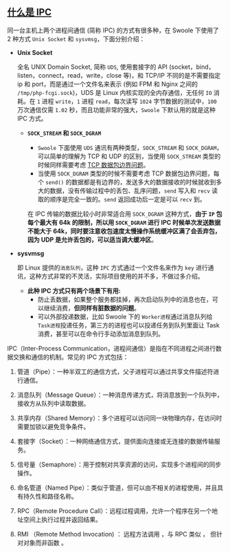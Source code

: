 ## [什么是 IPC](https://wiki.swoole.com/#/learn?id=什么是ipc)

同一台主机上两个进程间通信 (简称 IPC) 的方式有很多种，在 Swoole 下使用了 2 种方式 `Unix Socket` 和 `sysvmsg`，下面分别介绍：

- **Unix Socket**

  全名 UNIX Domain Socket, 简称 `UDS`, 使用套接字的 API (socket，bind，listen，connect，read，write，close 等)，和 TCP/IP 不同的是不需要指定 ip 和 port，而是通过一个文件名来表示 (例如 FPM 和 Nginx 之间的 `/tmp/php-fcgi.sock`)，UDS 是 Linux 内核实现的全内存通信，无任何 `IO` 消耗。在 `1` 进程 `write`，`1` 进程 `read`，每次读写 `1024` 字节数据的测试中，`100` 万次通信仅需 `1.02` 秒，而且功能非常的强大，`Swoole` 下默认用的就是这种 IPC 方式。

  - **`SOCK_STREAM` 和 `SOCK_DGRAM`**

    - `Swoole` 下面使用 `UDS` 通讯有两种类型，`SOCK_STREAM` 和 `SOCK_DGRAM`，可以简单的理解为 TCP 和 UDP 的区别，当使用 `SOCK_STREAM` 类型的时候同样需要考虑 [TCP 数据包边界问题](https://wiki.swoole.com/#/learn?id=tcp数据包边界问题)。
    - 当使用 `SOCK_DGRAM` 类型的时候不需要考虑 TCP 数据包边界问题，每个 `send()` 的数据都是有边界的，发送多大的数据接收的时候就收到多大的数据，没有传输过程中的丢包、乱序问题，`send` 写入和 `recv` 读取的顺序是完全一致的。`send` 返回成功后一定是可以 `recv` 到。

    在 IPC 传输的数据比较小时非常适合用 `SOCK_DGRAM` 这种方式，**由于 `IP` 包每个最大有 64k 的限制，所以用 `SOCK_DGRAM` 进行 IPC 时候单次发送数据不能大于 64k，同时要注意收包速度太慢操作系统缓冲区满了会丢弃包，因为 UDP 是允许丢包的，可以适当调大缓冲区**。

- **sysvmsg**

  即 Linux 提供的`消息队列`，这种 `IPC` 方式通过一个文件名来作为 `key` 进行通讯，这种方式非常的不灵活，实际项目使用的并不多，不做过多介绍。

  - **此种 IPC 方式只有两个场景下有用:**
    - 防止丢数据，如果整个服务都挂掉，再次启动队列中的消息也在，可以继续消费，**但同样有脏数据的问题**。
    - 可以外部投递数据，比如 Swoole 下的 `Worker进程`通过消息队列给 `Task进程`投递任务，第三方的进程也可以投递任务到队列里面让 Task 消费，甚至可以在命令行手动添加消息到队列。

IPC（Inter-Process Communication，进程间通信）是指在不同进程之间进行数据交换和通信的机制。常见的 IPC 方式包括：

1. 管道（Pipe）：一种半双工的通信方式，父子进程可以通过共享文件描述符进行通信。

2. 消息队列（Message Queue）：一种消息传递方式，将消息放到一个队列中，接收方从队列中读取数据。

3. 共享内存（Shared Memory）：多个进程可以访问同一块物理内存，在访问时需要加锁以避免竞争条件。

4. 套接字（Socket）：一种网络通信方式，提供面向连接或无连接的数据传输服务。

5. 信号量（Semaphore）：用于控制对共享资源的访问，实现多个进程间的同步操作。

6. 命名管道（Named Pipe）：类似于管道，但可以由不相关的进程使用，并且具有持久性和路径名称。

7. RPC（Remote Procedure Call）：远程过程调用，允许一个程序在另一个地址空间上执行过程并返回结果。

8. RMI （Remote Method Invocation) ： 远程方法调用 ，与 RPC 类似 ， 但针对对象而非函数 。